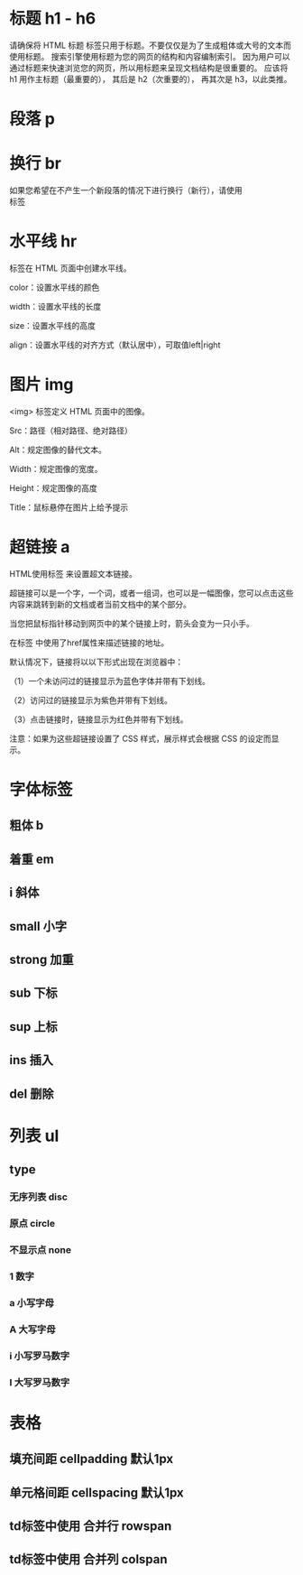 # 标题 h1 - h6
请确保将 HTML 标题 标签只用于标题。不要仅仅是为了生成粗体或大号的文本而使用标题。 搜索引擎使用标题为您的网页的结构和内容编制索引。 
因为用户可以通过标题来快速浏览您的网页，所以用标题来呈现文档结构是很重要的。 
应该将 h1 用作主标题（最重要的），
其后是 h2（次重要的），
再其次是 h3，以此类推。
# 段落 p
# 换行 br
如果您希望在不产生一个新段落的情况下进行换行（新行），请使用<br>标签
# 水平线 hr
标签在 HTML 页面中创建水平线。

color：设置水平线的颜色

width：设置水平线的长度

size：设置水平线的高度

align：设置水平线的对齐方式（默认居中），可取值left|right

# 图片 img

\<img> 标签定义 HTML 页面中的图像。

Src：路径（相对路径、绝对路径）

Alt：规定图像的替代文本。

Width：规定图像的宽度。

Height：规定图像的高度

Title：鼠标悬停在图片上给予提示

# 超链接 a

HTML使用标签 <a>来设置超文本链接。

超链接可以是一个字，一个词，或者一组词，也可以是一幅图像，您可以点击这些内容来跳转到新的文档或者当前文档中的某个部分。

当您把鼠标指针移动到网页中的某个链接上时，箭头会变为一只小手。

在标签<a> 中使用了href属性来描述链接的地址。

默认情况下，链接将以以下形式出现在浏览器中：

（1）一个未访问过的链接显示为蓝色字体并带有下划线。

（2）访问过的链接显示为紫色并带有下划线。

（3）点击链接时，链接显示为红色并带有下划线。

注意：如果为这些超链接设置了 CSS 样式，展示样式会根据 CSS 的设定而显示。

# 字体标签
## 粗体 b

## 着重 em

## i 斜体

## small 小字

## strong 加重

## sub 下标

## sup 上标

## ins 插入

## del  删除

# 列表 ul

## type 

### 无序列表 disc

### 原点 circle

### 不显示点 none

### 1 数字

### a 小写字母

### A 大写字母

### i 小写罗马数字

### I 大写罗马数字 

# 表格

## 填充间距 cellpadding 默认1px

## 单元格间距 cellspacing 默认1px

## td标签中使用 合并行 rowspan

## td标签中使用 合并列 colspan
